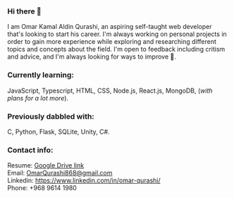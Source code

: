 ### Hi there 👋
I am Omar Kamal Aldin Qurashi, an aspiring self-taught web developer that's looking to start his career.
I'm always working on personal projects in order to gain more experience while exploring and researching different topics and concepts about the field.
I'm open to feedback including critism and advice, and I'm always looking for ways to improve 🙏.

### Currently learning:
JavaScript, Typescript, HTML, CSS, Node.js, React.js, MongoDB, (_with plans for a lot more_).

### Previously dabbled with:
C, Python, Flask, SQLite, Unity, C#.

### Contact info:
Resume: [Google Drive link](https://drive.google.com/file/d/1_RPEJa36h4F-2LhiL4A6mqkIsXLYtT8n/view?usp=sharing)  
Email: OmarQurashi868@gmail.com  
Linkedin: https://www.linkedin.com/in/omar-qurashi/  
Phone: +968 9614 1980  
